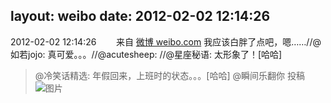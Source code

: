 layout: weibo
date: 2012-02-02 12:14:26
---
<meta name="referrer" content="no-referrer" />

2012-02-02 12:14:26  &nbsp;&nbsp;&nbsp;&nbsp;&nbsp;&nbsp; 来自 <a href="http://weibo.com/" rel="nofollow">微博 weibo.com</a>
我应该白胖了点吧，嗯……//@如若jojo: 真可爱。。。//@acutesheep: //@星座秘语: 太形象了！[哈哈]
>  @冷笑话精选: 年假回来，上班时的状态。。。[哈哈] @瞬间乐翻你 投稿 ​​​
>  ![图片](https://ww3.sinaimg.cn/large/62037b5ajw1dpmqegccxpg.gif)
